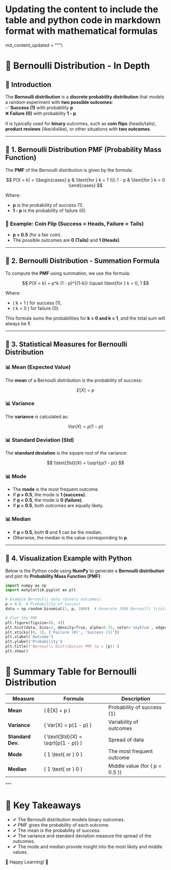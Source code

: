 # Updating the content to include the table and python code in markdown format with mathematical formulas

md_content_updated = """\

# 🎲 **Bernoulli Distribution - In Depth**

## 🔹 **Introduction**

The **Bernoulli distribution** is a **discrete probability distribution** that models a random experiment with **two possible outcomes**:  
✅ **Success (1)** with probability **p**  
❌ **Failure (0)** with probability **1 - p**.

It is typically used for **binary** outcomes, such as **coin flips** (heads/tails), **product reviews** (like/dislike), or other situations with **two outcomes**.

---

## 🎯 **1. Bernoulli Distribution PMF (Probability Mass Function)**

The **PMF** of the Bernoulli distribution is given by the formula:

$$
P(X = k) =
\\begin{cases}
p & \\text{for } k = 1 \\\\
1 - p & \\text{for } k = 0
\\end{cases}
$$

Where:

- **p** is the probability of success (1).
- **1 - p** is the probability of failure (0).

### 📌 **Example: Coin Flip (Success = Heads, Failure = Tails)**

- **p = 0.5** (for a fair coin).
- The possible outcomes are **0 (Tails)** and **1 (Heads)**.

---

## 🎯 **2. Bernoulli Distribution - Summation Formula**

To compute the **PMF** using summation, we use the formula:

$$
P(X = k) = p^k (1 - p)^{(1-k)} \\quad \\text{for } k = 0, 1
$$

Where:

- \( k = 1 \) for success (1),
- \( k = 0 \) for failure (0).

This formula sums the probabilities for **k = 0 and k = 1**, and the total sum will always be **1**.

---

## 🎯 **3. Statistical Measures for Bernoulli Distribution**

### 📊 **Mean (Expected Value)**

The **mean** of a Bernoulli distribution is the probability of success:

$$
E[X] = p
$$

### 📊 **Variance**

The **variance** is calculated as:

$$
Var(X) = p(1 - p)
$$

### 📊 **Standard Deviation (Std)**

The **standard deviation** is the square root of the variance:

$$
\\text{Std}(X) = \\sqrt{p(1 - p)}
$$

### 📊 **Mode**

- The **mode** is the most frequent outcome.
- If **p > 0.5**, the mode is **1 (success)**.
- If **p < 0.5**, the mode is **0 (failure)**.
- If **p = 0.5**, both outcomes are equally likely.

### 📊 **Median**

- If **p = 0.5**, both **0** and **1** can be the median.
- Otherwise, the median is the value corresponding to **p**.

---

## 🎯 **4. Visualization Example with Python**

Below is the Python code using **NumPy** to generate a **Bernoulli distribution** and plot its **Probability Mass Function (PMF)**:

```python
import numpy as np
import matplotlib.pyplot as plt

# Example Bernoulli data (binary outcomes)
p = 0.6  # Probability of success
data = np.random.binomial(1, p, 1000)  # Generate 1000 Bernoulli trials

# Plot the PMF
plt.figure(figsize=(6, 4))
plt.hist(data, bins=2, density=True, alpha=0.75, color='skyblue', edgecolor='black')
plt.xticks([0, 1], ['Failure (0)', 'Success (1)'])
plt.xlabel('Outcome')
plt.ylabel('Probability')
plt.title(f'Bernoulli Distribution PMF (p = {p})')
plt.show()

```

# 🎯 **Summary Table for Bernoulli Distribution**

| Measure           | Formula                               | Description                      |
| ----------------- | ------------------------------------- | -------------------------------- |
| **Mean**          | \( E[X] = p \)                        | Probability of success (1)       |
| **Variance**      | \( Var(X) = p(1 - p) \)               | Variability of outcomes          |
| **Standard Dev.** | \( \text{Std}(X) = \sqrt{p(1 - p)} \) | Spread of data                   |
| **Mode**          | \( 1 \text{ or } 0 \)                 | The most frequent outcome        |
| **Median**        | \( 1 \text{ or } 0 \)                 | Middle value (for \( p = 0.5 \)) |

"""

# 🚀 Key Takeaways

- ✔ The Bernoulli distribution models binary outcomes.
- ✔ PMF gives the probability of each outcome.
- ✔ The mean is the probability of success.
- ✔ The variance and standard deviation measure the spread of the outcomes.
- ✔ The mode and median provide insight into the most likely and middle values.

🎯 Happy Learning! 🚀
